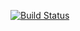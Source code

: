 [![Build Status](https://travis-ci.org/sriprasanna/checkout.svg)](https://travis-ci.org/sriprasanna/checkout)

